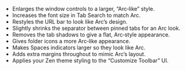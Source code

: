 
- Enlarges the window controls to a larger, “Arc‑like” style.
- Increases the font size in Tab Search to match Arc.
- Restyles the URL bar to look like Arc’s design.
- Slightly shrinks the separator between pinned tabs for an Arc look.
- Removes the tab shadows to give a flat, Arc‑style appearance.
- Gives folder icons a more Arc‑like appearance.
- Makes Spaces indicators larger so they look like Arc.
- Adds extra margins throughout to mimic Arc’s layout.
- Applies your Zen theme styling to the “Customize Toolbar” UI.
